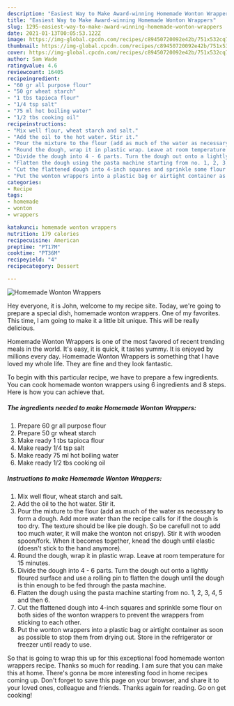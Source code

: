 ```yaml
---
description: "Easiest Way to Make Award-winning Homemade Wonton Wrappers"
title: "Easiest Way to Make Award-winning Homemade Wonton Wrappers"
slug: 1295-easiest-way-to-make-award-winning-homemade-wonton-wrappers
date: 2021-01-13T00:05:53.122Z
image: https://img-global.cpcdn.com/recipes/c89450720092e42b/751x532cq70/homemade-wonton-wrappers-recipe-main-photo.jpg
thumbnail: https://img-global.cpcdn.com/recipes/c89450720092e42b/751x532cq70/homemade-wonton-wrappers-recipe-main-photo.jpg
cover: https://img-global.cpcdn.com/recipes/c89450720092e42b/751x532cq70/homemade-wonton-wrappers-recipe-main-photo.jpg
author: Sam Wade
ratingvalue: 4.6
reviewcount: 16405
recipeingredient:
- "60 gr all purpose flour"
- "50 gr wheat starch"
- "1 tbs tapioca flour"
- "1/4 tsp salt"
- "75 ml hot boiling water"
- "1/2 tbs cooking oil"
recipeinstructions:
- "Mix well flour, wheat starch and salt."
- "Add the oil to the hot water. Stir it."
- "Pour the mixture to the flour (add as much of the water as necessary to form a dough. Add more water than the recipe calls for if the dough is too dry. The texture should be like pie dough. So be carefull not to add too much water, it will make the wonton not crispy). Stir it with wooden spoon/fork. When it becomes together, knead the dough until elastic (doesn&#39;t stick to the hand anymore)."
- "Round the dough, wrap it in plastic wrap. Leave at room temperature for 15 minutes."
- "Divide the dough into 4 - 6 parts. Turn the dough out onto a lightly floured surface and use a rolling pin to flatten the dough until the dough is thin enough to be fed through the pasta machine."
- "Flatten the dough using the pasta machine starting from no. 1, 2, 3, 4, 5 and then 6."
- "Cut the flattened dough into 4-inch squares and sprinkle some flour on both sides of the wonton wrappers to prevent the wrappers from sticking to each other."
- "Put the wonton wrappers into a plastic bag or airtight container as soon as possible to stop them from drying out. Store in the refrigerator or freezer until ready to use."
categories:
- Recipe
tags:
- homemade
- wonton
- wrappers

katakunci: homemade wonton wrappers 
nutrition: 179 calories
recipecuisine: American
preptime: "PT17M"
cooktime: "PT36M"
recipeyield: "4"
recipecategory: Dessert

---
```



![Homemade Wonton Wrappers](https://img-global.cpcdn.com/recipes/c89450720092e42b/751x532cq70/homemade-wonton-wrappers-recipe-main-photo.jpg)

Hey everyone, it is John, welcome to my recipe site. Today, we're going to prepare a special dish, homemade wonton wrappers. One of my favorites. This time, I am going to make it a little bit unique. This will be really delicious.



Homemade Wonton Wrappers is one of the most favored of recent trending meals in the world. It's easy, it is quick, it tastes yummy. It is enjoyed by millions every day. Homemade Wonton Wrappers is something that I have loved my whole life. They are fine and they look fantastic.


To begin with this particular recipe, we have to prepare a few ingredients. You can cook homemade wonton wrappers using 6 ingredients and 8 steps. Here is how you can achieve that.

<!--inarticleads1-->

##### The ingredients needed to make Homemade Wonton Wrappers:

1. Prepare 60 gr all purpose flour
1. Prepare 50 gr wheat starch
1. Make ready 1 tbs tapioca flour
1. Make ready 1/4 tsp salt
1. Make ready 75 ml hot boiling water
1. Make ready 1/2 tbs cooking oil




<!--inarticleads2-->

##### Instructions to make Homemade Wonton Wrappers:

1. Mix well flour, wheat starch and salt.
1. Add the oil to the hot water. Stir it.
1. Pour the mixture to the flour (add as much of the water as necessary to form a dough. Add more water than the recipe calls for if the dough is too dry. The texture should be like pie dough. So be carefull not to add too much water, it will make the wonton not crispy). Stir it with wooden spoon/fork. When it becomes together, knead the dough until elastic (doesn&#39;t stick to the hand anymore).
1. Round the dough, wrap it in plastic wrap. Leave at room temperature for 15 minutes.
1. Divide the dough into 4 - 6 parts. Turn the dough out onto a lightly floured surface and use a rolling pin to flatten the dough until the dough is thin enough to be fed through the pasta machine.
1. Flatten the dough using the pasta machine starting from no. 1, 2, 3, 4, 5 and then 6.
1. Cut the flattened dough into 4-inch squares and sprinkle some flour on both sides of the wonton wrappers to prevent the wrappers from sticking to each other.
1. Put the wonton wrappers into a plastic bag or airtight container as soon as possible to stop them from drying out. Store in the refrigerator or freezer until ready to use.




So that is going to wrap this up for this exceptional food homemade wonton wrappers recipe. Thanks so much for reading. I am sure that you can make this at home. There's gonna be more interesting food in home recipes coming up. Don't forget to save this page on your browser, and share it to your loved ones, colleague and friends. Thanks again for reading. Go on get cooking!
